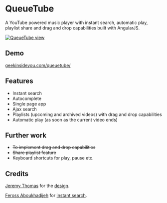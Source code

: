 QueueTube
========

A YouTube powered music player with instant search, automatic play, playlist share and drag and drop capabilities built with AngularJS.

[![QueueTube view](queuetube6.gif)](http://geekinsideyou.com/queuetube/)

## Demo

[geekinsideyou.com/queuetube/](http://geekinsideyou.com/queuetube/)

## Features

* Instant search
* Autocomplete
* Single page app
* Ajax search
* Playlists (upcoming and archived videos) with drag and drop capabilities
* Automatic play (as soon as the current video ends)

## Further work

* ~~To implement drag and drop capabilities~~
* ~~Share playlist feature~~
* Keyboard shortcuts for play, pause etc.

## Credits

[Jeremy Thomas](https://github.com/jgthms) for the [design](https://github.com/jgthms/juketube).

[Feross Aboukhadijeh](https://github.com/feross) for [instant search](https://github.com/feross/youtube-instant).
